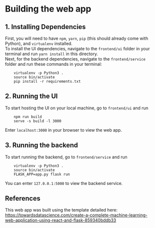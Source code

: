# Building the web app
## 1. Installing Dependencies

  First, you will need to have `npm`, `yarn`, `pip` (this should already come with Python), and `virtualenv` installed.  
  To install the UI dependencies, navigate to the `frontend/ui` folder in your terminal and run `yarn install` in this directory.  
  Next, for the backend dependencies, navigate to the `frontend/service` folder and run these commands in your terminal:
    
        virtualenv -p Python3 .
        source bin/activate
        pip install -r requirements.txt

## 2. Running the UI

  To start hosting the UI on your local machine, go to `frontend/ui` and run
  
        npm run build
        serve -s build -l 3000
        
  Enter `localhost:3000` in your browser to view the web app.

## 3. Running the backend

  To start running the backend, go to `frontend/service` and run
  
        virtualenv -p Python3 .
        source bin/activate
        FLASK_APP=app.py flask run
        
  You can enter `127.0.0.1:5000` to view the backend service.

## References
This web app was built using the template detailed here: https://towardsdatascience.com/create-a-complete-machine-learning-web-application-using-react-and-flask-859340bddb33